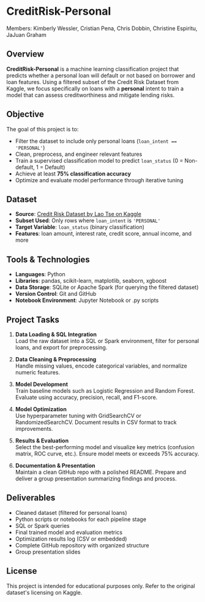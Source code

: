 # CreditRisk-Personal

Members: Kimberly Wessler, Cristian Pena, Chris Dobbin, Christine Espiritu, JaJuan Graham

## Overview
**CreditRisk-Personal** is a machine learning classification project that predicts whether a personal loan will default or not based on borrower and loan features. Using a filtered subset of the Credit Risk Dataset from Kaggle, we focus specifically on loans with a **personal** intent to train a model that can assess creditworthiness and mitigate lending risks.

## Objective
The goal of this project is to:
- Filter the dataset to include only personal loans (`loan_intent == 'PERSONAL'`)
- Clean, preprocess, and engineer relevant features
- Train a supervised classification model to predict `loan_status` (0 = Non-default, 1 = Default)
- Achieve at least **75% classification accuracy**
- Optimize and evaluate model performance through iterative tuning

## Dataset
- **Source**: [Credit Risk Dataset by Lao Tse on Kaggle](https://www.kaggle.com/datasets/laotse/credit-risk-dataset)
- **Subset Used**: Only rows where `loan_intent` is `'PERSONAL'`
- **Target Variable**: `loan_status` (binary classification)
- **Features**: loan amount, interest rate, credit score, annual income, and more

## Tools & Technologies
- **Languages**: Python
- **Libraries**: pandas, scikit-learn, matplotlib, seaborn, xgboost
- **Data Storage**: SQLite or Apache Spark (for querying the filtered dataset)
- **Version Control**: Git and GitHub
- **Notebook Environment**: Jupyter Notebook or .py scripts

## Project Tasks
1. **Data Loading & SQL Integration**  
   Load the raw dataset into a SQL or Spark environment, filter for personal loans, and export for preprocessing.

2. **Data Cleaning & Preprocessing**  
   Handle missing values, encode categorical variables, and normalize numeric features.

3. **Model Development**  
   Train baseline models such as Logistic Regression and Random Forest. Evaluate using accuracy, precision, recall, and F1-score.

4. **Model Optimization**  
   Use hyperparameter tuning with GridSearchCV or RandomizedSearchCV. Document results in CSV format to track improvements.

5. **Results & Evaluation**  
   Select the best-performing model and visualize key metrics (confusion matrix, ROC curve, etc.). Ensure model meets or exceeds 75% accuracy.

6. **Documentation & Presentation**  
   Maintain a clean GitHub repo with a polished README. Prepare and deliver a group presentation summarizing findings and process.

## Deliverables
- Cleaned dataset (filtered for personal loans)
- Python scripts or notebooks for each pipeline stage
- SQL or Spark queries
- Final trained model and evaluation metrics
- Optimization results log (CSV or embedded)
- Complete GitHub repository with organized structure
- Group presentation slides

## License
This project is intended for educational purposes only. Refer to the original dataset's licensing on Kaggle.

